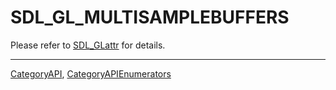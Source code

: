 # SDL_GL_MULTISAMPLEBUFFERS

Please refer to [SDL_GLattr](SDL_GLattr) for details.

----
[CategoryAPI](CategoryAPI), [CategoryAPIEnumerators](CategoryAPIEnumerators)

